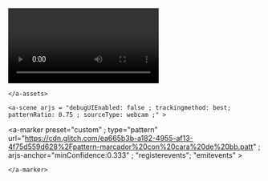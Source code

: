 <!DOCTYPE html>
<script src="vendor/aframe/build/aframe.min.js"></script>
<!-- include aframe-ar.js -->
<script src="../build/aframe-ar.js"></script>
<!-- Register an aframe component that allows reacting to marker events -->
<script>
	AFRAME.registerComponent('registerevents', {
		init: function () {
			var marker = this.el;
			marker.addEventListener('markerFound', function() {
				var markerId = marker.id;
				console.log('markerFound', markerId);
				// TODO: Add your own code here to react to the marker being found.
			});
			marker.addEventListener('markerLost', function() {
				var markerId = marker.id;
				console.log('markerLost', markerId);
				// TODO: Add your own code here to react to the marker being lost.
			});
		}
	});
</script>
<script src="https://aframe.io/releases/0.8.0/aframe.min.js"></script>

<script src="https://cdn.rawgit.com/jeromeetienne/AR.js/1.6.0/aframe/build/aframe-ar.js"></script>

<body style= "margin : 0px; overflow: hidden">
<a-assets>
        <video 
               id= "alpha" 
               autoplay loop= "true" 
               src="https://cdn.glitch.com/ea665b3b-a182-4955-af13-4f75d559d628%2Ffamilia%20real%20video%20reducido.webm">
  </video>
  
    </a-assets>
  
	<a-scene arjs = "debugUIEnabled: false ; trackingmethod: best; patternRatio: 0.75 ; sourceType: webcam ;" > 
<a-marker preset="custom" ; type="pattern" url="https://cdn.glitch.com/ea665b3b-a182-4955-af13-4f75d559d628%2Fpattern-marcador%20con%20cara%20de%20bb.patt" ; arjs-anchor="minConfidence:0.333" ; "registerevents"; "emitevents" >
<a-plane position="0.07056 0.05 0.04782" rotation="-90 0 0" width="4" height="4" material="src:#alpha" scale="6.06 3.66 0.06001" geometry="">
  </a-plane>
  

    </a-marker>
  </a-scene>
</body>
